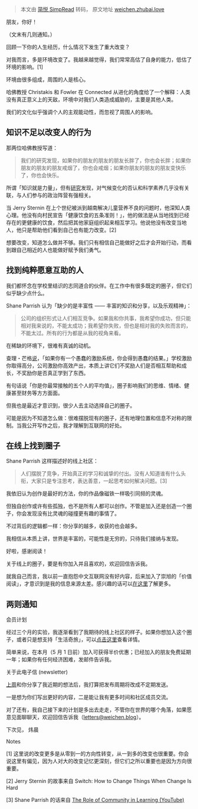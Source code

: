 > 本文由 [简悦 SimpRead](http://ksria.com/simpread/) 转码， 原文地址 [weichen.zhubai.love](https://weichen.zhubai.love/posts/2260837510571716608?push_source_id=2190447923098329088&push_source_type=email)

朋友，你好！

（文末有几则通知。）

回顾一下你的人生经历，什么情况下发生了重大改变？

对我而言，多是环境改变了。我越来越觉得，我们常常高估了自身的能力，低估了环境的影响。[1]

环境由很多组成，周围的人是核心。

哈佛教授 Christakis 和 Fowler 在 Connected 从进化的角度给了一个解释：人类没有真正意义上的天敌，环境中对我们人类造成威胁的，主要是其他人类。

我们的文化似乎强调个人的主观能动性，而忽视了周围人的影响。

知识不足以改变人的行为
-----------

那两位哈佛教授写道：

> 我们的研究发现，如果你的朋友的朋友的朋友长胖了，你也会长胖；如果你朋友的朋友的朋友戒烟了，你也会戒烟；如果你朋友的朋友的朋友变快乐了，你也会快乐。

所谓「知识就是力量」，但有[研究](https://oxfordre.com/climatescience/display/10.1093/acrefore/9780190228620.001.0001/acrefore-9780190228620-e-305)发现，对气候变化的否认和科学素养几乎没有关联，与人们参与的政治阵营有强相关。

当 Jerry Sternin 在上个世纪被派到越南解决儿童营养不良的问题时，他深知人类心理。他没有向村民宣告「健康饮食的五条准则！」，他的做法是从当地找到已经存在的更健康的饮食，然后把其他家庭组织起来相互学习。他说他没有改变当地人，他只是帮助他们看到自己也有能力改变。[2]

想要改变，知道怎么做并不够。我们只有相信自己能做好之后才会开始行动，而看到跟自己相近的人也能做好赋予我们勇气。

找到纯粹愿意互助的人
----------

我们都怀念在学校里结识的志同道合的伙伴。在工作中有很多既定的圈子，但它们似乎缺少点什么。

Shane Parrish 认为「缺少的是丰富性 —— 丰富的知识和分享，以及乐观精神」：

> 公司的组织形式让人们相互竞争。如果我和你共事，我希望你成功，但只能相对我来说的，不能太成功；我希望你失败，但也是相对我的失败而言的，不能太过。所有的行为都是从我的视角来看。

在稀缺的环境下，很难有真诚的动机。

查理・芒格[说](https://buffett.cnbc.com/video/2016/04/30/munger-if-you-have-a-dumb-incentive-system-you-get-dumb-outcomes.html)，「如果你有一个愚蠢的激励系统，你会得到愚蠢的结果。」学校激励你取得高分，公司激励你高效产出，本质上讲它们不奖励人们是否相互帮助和成长，不奖励你是否真正学到了东西。

有句话说「你是你最常接触的五个人的平均值」，圈子影响我们的思维、情绪、健康甚至财务等方方面面。

但我也是最近才意识到，很少人去主动选择自己的圈子。

可能是因为不知道怎么做：很难摆脱现有的圈子，还有地理位置和信息不对称的限制。当我公开写作之后，我才理解到互联网的好处。

在线上找到圈子
-------

Shane Parrish 这样描述好的线上社区：

> 人们摆脱了竞争，开始真正的学习和诚挚的付出。没有人知道谁有什么头衔，大家只是专注思考，表达善意，一起思考如何解决问题。[3]

我依旧认为创作是最好的方法，你的作品像磁铁一样吸引同频的灵魂。

但独自创作或许有些孤独，也不是所有人都可以创作。不管是加入还是创造一个圈子，你会发现没有比灵魂的碰撞更有趣的事情了。

不过背后的逻辑都一样：你分享的越多，收获的也会越多。

我相信从本质上讲，世界是丰富的，可能性是无穷的，只待我们接纳与发现。

好啦，感谢阅读！

关于线上的圈子，要是有你加入并且喜欢的，欢迎回信告诉我。

就我自己而言，我以前一直抱怨中文互联网没有好内容，后来加入了崇旭的「价值阅读」，才意识到是我的信息来源太差。感兴趣的话可以[在这里](https://rtw1bnq45a.feishu.cn/docx/SKj3dmzJFoyTc9xZ7TxcrYp6nVh)了解更多。

两则通知
----

会员计划

经过三个月的实验，我逐渐看到了我期待的线上社区的样子。如果你想加入这个圈子，或者只是想支持「生活奇旅」，可以[点击这里](https://weichen.blog/cn/membership/)查看详情。

简单来说，在本月（5 月 1 日前）加入可获得半价优惠；已经加入的朋友免费延期一年；如果你有任何经济困难，发邮件告诉我。

关于此电子信 (newsletter)

[上周](https://weichen.zhubai.love/posts/2258324229336424448)和你分享了我近期的想法后，我打算把发布周期将改成不定期发送。

一是想为你们写出更好的内容，二是能让我有更多时间和社区成员交流。

对了还有，我自己接下来的计划是多出去走走，不管你在世界的哪个角落，如果愿意见面聊聊天，欢迎回信告诉我（[letters@weichen.blog](mailto:letters@weichen.blog)）。

下次见， 炜晨

Notes

[1] 这里说的改变更多是从零到一的方向性转变，从一到多的改变也很重要。你会说这里有偏见，因为人对大的改变记忆更深刻，但它们之所以重要也是因为方向很重要。

[2] Jerry Sternin 的故事来自 Switch: How to Change Things When Change Is Hard

[3] Shane Parrish 的话来自 [The Role of Community in Learning (YouTube)](https://youtu.be/ZNtmeuBmMmw)